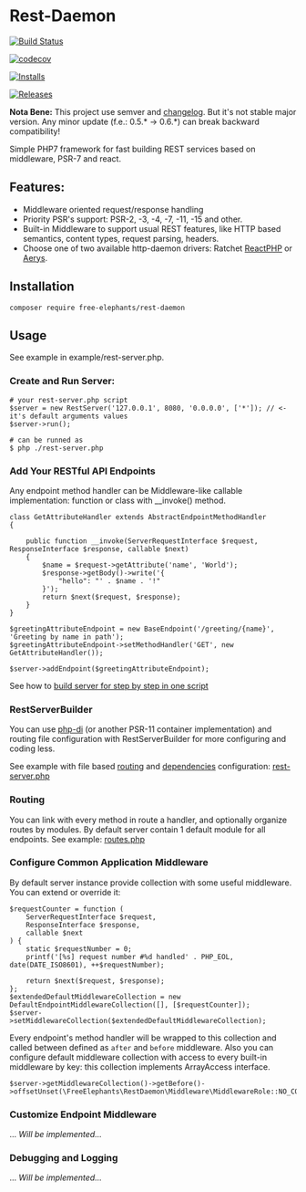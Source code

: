 # Rest-Daemon

[![Build Status](https://travis-ci.org/FreeElephants/rest-daemon.svg?branch=master)](https://travis-ci.org/FreeElephants/rest-daemon)

[![codecov](https://codecov.io/gh/FreeElephants/rest-daemon/branch/master/graph/badge.svg)](https://codecov.io/gh/FreeElephants/rest-daemon)

[![Installs](https://img.shields.io/packagist/dt/free-elephants/rest-daemon.svg)](https://packagist.org/packages/free-elephants/rest-daemon)

[![Releases](https://img.shields.io/packagist/v/free-elephants/rest-daemon.svg)](https://github.com/FreeElephants/rest-daemon/releases)

**Nota Bene:** 
This project use semver and [changelog](CHANGELOG.md). 
But it's not stable major version. 
Any minor update (f.e.: 0.5.* -> 0.6.*) can break backward compatibility!    

Simple PHP7 framework for fast building REST services based on middleware, PSR-7 and react.   
 
## Features: 

- Middleware oriented request/response handling
- Priority PSR's support: PSR-2, -3, -4, -7, -11, -15 and other. 
- Built-in Middleware to support usual REST features, like HTTP based semantics, content types, request parsing, headers. 
- Choose one of two available http-daemon drivers: Ratchet [ReactPHP](https://github.com/ratchetphp/Ratchet) or [Aerys](https://github.com/amphp/aerys). 

## Installation 

```
composer require free-elephants/rest-daemon
```

## Usage

See example in example/rest-server.php. 

### Create and Run Server:

```
# your rest-server.php script
$server = new RestServer('127.0.0.1', 8080, '0.0.0.0', ['*']); // <- it's default arguments values
$server->run();

# can be runned as
$ php ./rest-server.php 
```
### Add Your RESTful API Endpoints

Any endpoint method handler can be Middleware-like callable implementation: function or class with __invoke() method.  
```
class GetAttributeHandler extends AbstractEndpointMethodHandler
{

    public function __invoke(ServerRequestInterface $request, ResponseInterface $response, callable $next)
    {
        $name = $request->getAttribute('name', 'World');
        $response->getBody()->write('{
            "hello": "' . $name . '!"
        }');
        return $next($request, $response);
    }
}

$greetingAttributeEndpoint = new BaseEndpoint('/greeting/{name}', 'Greeting by name in path');
$greetingAttributeEndpoint->setMethodHandler('GET', new GetAttributeHandler());

$server->addEndpoint($greetingAttributeEndpoint);
```

See how to [build server for step by step in one script](/example/rest-server-script-example.php)

### RestServerBuilder

You can use [php-di](https://github.com/free-elephants/php-di) (or another PSR-11 container implementation) and routing file configuration with RestServerBuilder for more configuring and coding less. 

See example with file based [routing](/example/routes.php) and [dependencies](/example/components.php) configuration: [rest-server.php](/example/rest-server.php)  

### Routing
You can link with every method in route a handler, and optionally organize routes by modules.  By default server contain 1 default module for all endpoints. 
See example: [routes.php](/example/routes.php)

### Configure Common Application Middleware

By default server instance provide collection with some useful middleware. 
You can extend or override it: 
```
$requestCounter = function (
    ServerRequestInterface $request,
    ResponseInterface $response,
    callable $next
) {
    static $requestNumber = 0;
    printf('[%s] request number #%d handled' . PHP_EOL, date(DATE_ISO8601), ++$requestNumber);

    return $next($request, $response);
};
$extendedDefaultMiddlewareCollection = new DefaultEndpointMiddlewareCollection([], [$requestCounter]);
$server->setMiddlewareCollection($extendedDefaultMiddlewareCollection);
```

Every endpoint's method handler will be wrapped to this collection and called between defined as `after` and `before` middleware. 
Also you can configure default middleware collection with access to every built-in middleware by key: this collection implements ArrayAccess interface. 
```
$server->getMiddlewareCollection()->getBefore()->offsetUnset(\FreeElephants\RestDaemon\Middleware\MiddlewareRole::NO_CONTENT_STATUS_SETTER);
```

### Customize Endpoint Middleware
... _Will be implemented..._

### Debugging and Logging
... _Will be implemented..._

